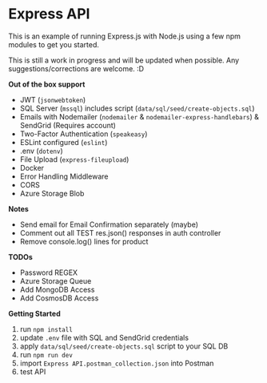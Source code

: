 # Express API

This is an example of running Express.js with Node.js using a few npm modules to get you started.

This is still a work in progress and will be updated when possible. Any suggestions/corrections are welcome. :D


**Out of the box support**
- JWT (`jsonwebtoken`)
- SQL Server (`mssql`) includes script (`data/sql/seed/create-objects.sql`)
- Emails with Nodemailer (`nodemailer` & `nodemailer-express-handlebars`) & SendGrid (Requires account)
- Two-Factor Authentication (`speakeasy`)
- ESLint configured (`eslint`)
- .env (`dotenv`)
- File Upload (`express-fileupload`)
- Docker
- Error Handling Middleware
- CORS
- Azure Storage Blob


**Notes**
- Send email for Email Confirmation separately (maybe)
- Comment out all TEST res.json() responses in auth controller
- Remove console.log() lines for product



**TODOs**
- Password REGEX
- Azure Storage Queue 
- Add MongoDB Access
- Add CosmosDB Access


**Getting Started**
1. run `npm install`
2. update `.env` file with SQL and SendGrid credentials
3. apply `data/sql/seed/create-objects.sql` script to your SQL DB
4. run `npm run dev`
5. import `Express API.postman_collection.json` into Postman
6. test API